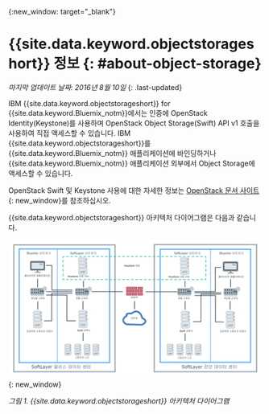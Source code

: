 {:new_window: target="_blank"}

# {{site.data.keyword.objectstorageshort}} 정보  {: #about-object-storage} 

*마지막 업데이트 날짜: 2016년 8월 10일*
{: .last-updated}


IBM {{site.data.keyword.objectstorageshort}} for {{site.data.keyword.Bluemix_notm}}에서는 인증에 OpenStack Identity(Keystone)를 사용하며 OpenStack Object Storage(Swift) API v1 호출을 사용하여 직접 액세스할 수 있습니다. IBM {{site.data.keyword.objectstorageshort}}를 {{site.data.keyword.Bluemix_notm}} 애플리케이션에 바인딩하거나 {{site.data.keyword.Bluemix_notm}} 애플리케이션 외부에서 Object Storage에 액세스할 수 있습니다.  

OpenStack Swift 및 Keystone 사용에 대한 자세한 정보는 [OpenStack 문서 사이트](http://docs.openstack.org){: new_window}를 참조하십시오. 

{{site.data.keyword.objectstorageshort}} 아키텍처 다이어그램은 다음과 같습니다.

[![{{site.data.keyword.objectstorageshort}} 아키텍처 다이어그램](images/ObjectStorageArchitectureDiagram.png)](images/ObjectStorageArchitectureDiagram.png) {: new_window}

*그림 1. {{site.data.keyword.objectstorageshort}} 아키텍처 다이어그램*

